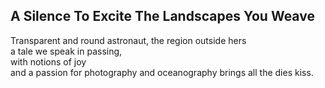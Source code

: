 A Silence To Excite The Landscapes You Weave
--------------------------------------------
Transparent and round astronaut, the region outside hers  
a tale we speak in passing,  
with notions of joy  
and a passion for photography and oceanography brings all the dies kiss.  

